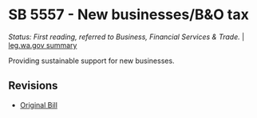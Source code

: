 # SB 5557 - New businesses/B&O tax
*Status: First reading, referred to Business, Financial Services & Trade.* | [leg.wa.gov summary](https://app.leg.wa.gov/billsummary?BillNumber=5557&Year=2021)

Providing sustainable support for new businesses.

## Revisions
* [Original Bill](1/)